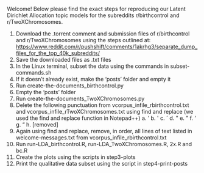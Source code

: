 Welcome!  Below please find the exact steps for reproducing our Latent Dirichlet Allocation topic models for the subreddits r/birthcontrol and r/TwoXChromosomes.
1.	Download the .torrent comment and submission files of r/birthcontrol and r/TwoXChromosomes using the steps outlined at:  https://www.reddit.com/r/pushshift/comments/1akrhg3/separate_dump_files_for_the_top_40k_subreddits/
2.	Save the downloaded files as .txt files
3.	In the Linux terminal, subset the data using the commands in subset-commands.sh
4.	If it doesn’t already exist, make the ‘posts’ folder and empty it
5.	Run create-the-documents_birthcontrol.py
6.	Empty the ‘posts’ folder
7.	Run create-the-documents_TwoXChromosomes.py
8.	Delete the following punctuation from vcorpus_infile_rbirthcontrol.txt and vcorpus_infile_rTwoXChromosomes.txt using find and replace (we used the find and replace function in Notepad++)
a.	’
b.	'
c.	´
d.	"
e.	”
f.	‘
g.	“
h.	[removed]
9.	Again using find and replace, remove, in order, all lines of text listed in welcome-messages.txt from vcorpus_infile_rbirthcontrol.txt
10.	Run run-LDA_birthcontrol.R, run-LDA_TwoXChromosomes.R, 2x.R and bc.R
11. Create the plots using the scripts in step3-plots
12. Print the qualitative data subset using the script in step4-print-posts
